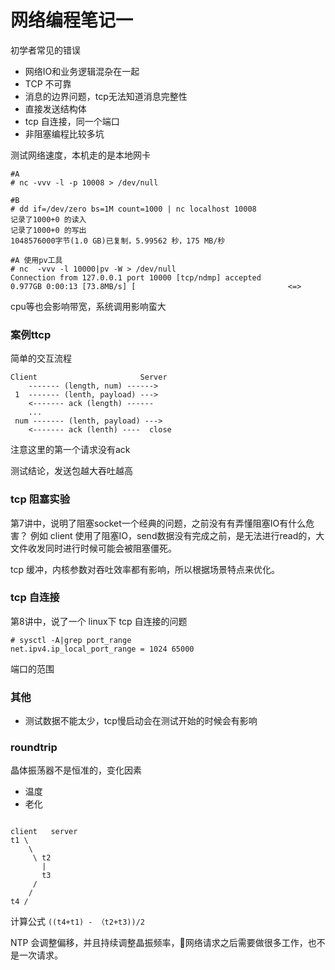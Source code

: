 网络编程笔记一
============


初学者常见的错误
* 网络IO和业务逻辑混杂在一起
* TCP 不可靠
* 消息的边界问题，tcp无法知道消息完整性
* 直接发送结构体
* tcp 自连接，同一个端口
* 非阻塞编程比较多坑

测试网络速度，本机走的是本地网卡

```
#A
# nc -vvv -l -p 10008 > /dev/null 

#B
# dd if=/dev/zero bs=1M count=1000 | nc localhost 10008
记录了1000+0 的读入
记录了1000+0 的写出
1048576000字节(1.0 GB)已复制，5.99562 秒，175 MB/秒

#A 使用pv工具
# nc  -vvv -l 10000|pv -W > /dev/null
Connection from 127.0.0.1 port 10000 [tcp/ndmp] accepted
0.977GB 0:00:13 [73.8MB/s] [                                  <=>
```

cpu等也会影响带宽，系统调用影响蛮大

### 案例ttcp

简单的交互流程

```
Client                       Server
    ------- (length, num) ------>
 1  ------- (lenth, payload) --->
    <------- ack (length) ------
    ...
 num ------- (lenth, payload) --->
    <------- ack (lenth) ----  close
```

注意这里的第一个请求没有ack

测试结论，发送包越大吞吐越高


### tcp 阻塞实验

第7讲中，说明了阻塞socket一个经典的问题，之前没有有弄懂阻塞IO有什么危害？
例如 client 使用了阻塞IO，send数据没有完成之前，是无法进行read的，大文件收发同时进行时候可能会被阻塞僵死。

tcp 缓冲，内核参数对吞吐效率都有影响，所以根据场景特点来优化。

### tcp 自连接

第8讲中，说了一个 linux下 tcp 自连接的问题

```
# sysctl -A|grep port_range
net.ipv4.ip_local_port_range = 1024	65000
```

端口的范围

### 其他

* 测试数据不能太少，tcp慢启动会在测试开始的时候会有影响


### roundtrip

晶体振荡器不是恒准的，变化因素
- 温度
- 老化

```

client   server 
t1 \
    \
     \ t2
       |
       t3
     /
    /
t4 /
```

计算公式  `((t4+t1) - （t2+t3))/2`

NTP 会调整偏移，并且持续调整晶振频率，网络请求之后需要做很多工作，也不是一次请求。








